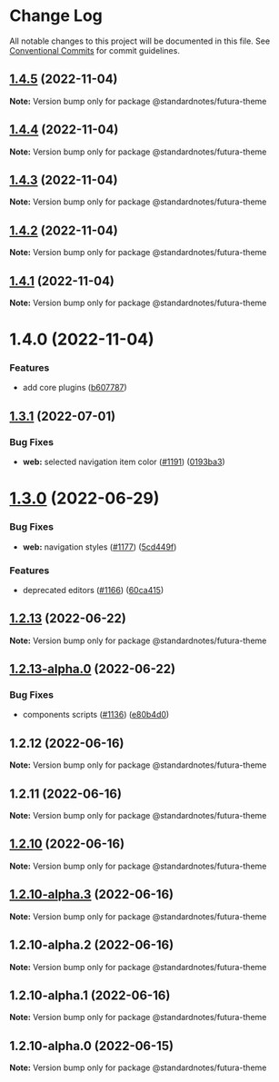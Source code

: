 # Change Log

All notable changes to this project will be documented in this file.
See [Conventional Commits](https://conventionalcommits.org) for commit guidelines.

## [1.4.5](https://github.com/standardnotes/plugins/compare/@standardnotes/futura-theme@1.4.4...@standardnotes/futura-theme@1.4.5) (2022-11-04)

**Note:** Version bump only for package @standardnotes/futura-theme

## [1.4.4](https://github.com/standardnotes/plugins/compare/@standardnotes/futura-theme@1.4.3...@standardnotes/futura-theme@1.4.4) (2022-11-04)

**Note:** Version bump only for package @standardnotes/futura-theme

## [1.4.3](https://github.com/standardnotes/plugins/compare/@standardnotes/futura-theme@1.4.2...@standardnotes/futura-theme@1.4.3) (2022-11-04)

**Note:** Version bump only for package @standardnotes/futura-theme

## [1.4.2](https://github.com/standardnotes/plugins/compare/@standardnotes/futura-theme@1.4.1...@standardnotes/futura-theme@1.4.2) (2022-11-04)

**Note:** Version bump only for package @standardnotes/futura-theme

## [1.4.1](https://github.com/standardnotes/plugins/compare/@standardnotes/futura-theme@1.4.0...@standardnotes/futura-theme@1.4.1) (2022-11-04)

**Note:** Version bump only for package @standardnotes/futura-theme

# 1.4.0 (2022-11-04)

### Features

* add core plugins ([b607787](https://github.com/standardnotes/plugins/commit/b60778762306f5647cb715102eab23083b266718))

## [1.3.1](https://github.com/standardnotes/app/compare/@standardnotes/futura-theme@1.3.0...@standardnotes/futura-theme@1.3.1) (2022-07-01)

### Bug Fixes

* **web:** selected navigation item color ([#1191](https://github.com/standardnotes/app/issues/1191)) ([0193ba3](https://github.com/standardnotes/app/commit/0193ba3e7bffa59a3359c984359138e9be34c4e1))

# [1.3.0](https://github.com/standardnotes/app/compare/@standardnotes/futura-theme@1.2.13...@standardnotes/futura-theme@1.3.0) (2022-06-29)

### Bug Fixes

* **web:** navigation styles ([#1177](https://github.com/standardnotes/app/issues/1177)) ([5cd449f](https://github.com/standardnotes/app/commit/5cd449fe800b8950fab2599968933b120222d5fc))

### Features

* deprecated editors ([#1166](https://github.com/standardnotes/app/issues/1166)) ([60ca415](https://github.com/standardnotes/app/commit/60ca4150446f9a14bb6a31416686c6d07a7d0cd9))

## [1.2.13](https://github.com/standardnotes/app/compare/@standardnotes/futura-theme@1.2.13-alpha.0...@standardnotes/futura-theme@1.2.13) (2022-06-22)

**Note:** Version bump only for package @standardnotes/futura-theme

## [1.2.13-alpha.0](https://github.com/standardnotes/app/compare/@standardnotes/futura-theme@1.2.12...@standardnotes/futura-theme@1.2.13-alpha.0) (2022-06-22)

### Bug Fixes

* components scripts ([#1136](https://github.com/standardnotes/app/issues/1136)) ([e80b4d0](https://github.com/standardnotes/app/commit/e80b4d0ffad495c758b593c30e1c4c754dda9b7e))

## 1.2.12 (2022-06-16)

**Note:** Version bump only for package @standardnotes/futura-theme

## 1.2.11 (2022-06-16)

**Note:** Version bump only for package @standardnotes/futura-theme

## [1.2.10](https://github.com/standardnotes/app/compare/@standardnotes/futura-theme@1.2.10-alpha.3...@standardnotes/futura-theme@1.2.10) (2022-06-16)

**Note:** Version bump only for package @standardnotes/futura-theme

## [1.2.10-alpha.3](https://github.com/standardnotes/app/compare/@standardnotes/futura-theme@1.2.10-alpha.2...@standardnotes/futura-theme@1.2.10-alpha.3) (2022-06-16)

**Note:** Version bump only for package @standardnotes/futura-theme

## 1.2.10-alpha.2 (2022-06-16)

**Note:** Version bump only for package @standardnotes/futura-theme

## 1.2.10-alpha.1 (2022-06-16)

**Note:** Version bump only for package @standardnotes/futura-theme

## 1.2.10-alpha.0 (2022-06-15)

**Note:** Version bump only for package @standardnotes/futura-theme

